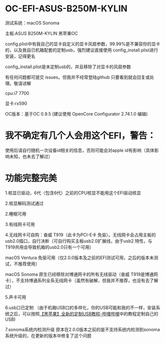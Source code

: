# OC-EFI-ASUS-B250M-KYLIN

测试系统：macOS Sonoma

主板:ASUS B250M-KYLIN 黑苹果OC

config.plist中有我自己的显卡自定义的显卡风扇参数，99.99%是不兼容你的显卡的，以及我自已机箱配套的定制usb，强烈建议直接使用 config_install.plist进行安装，记得更名

config_install.plist是未定制usb的，并且移除了对显卡的风扇参数

有任何问题都可提交 issues。但我并不经常登陆github 只要看到就会回复或处理。敬请谅解

cpu:i7 7700

显卡:rx590

OC版本：基于OC 0.9.5 (建议使用 OpenCore Configurator 2.74.1.0 编辑)

# 我不确定有几个人会用这个EFI，警告：
使用后请自行随机一次设备id相关的信息，否则可能会对apple id有影响（具体影响未知，也未去了解过）

# 功能完整完美

1.核显已驱动，6代（包含6代）之前的CPU核显不能用这个EFI驱动核显

2.核显解码测试通过

2.睡眠可用

3.有线网卡可用

4.无线网卡可自购：奋威 T919（此卡为PCI-E卡 免驱）。无线网卡会占用主板的usb2.0插口，自行决断（可自行购买主板usb2.0扩展线，由于usb2.特性，与T919共用会导致机箱的usb2.0只有一个可用）

macOS Ventura 免驱可用（仅2.0.0版本及之前的EFI测试可用，之后的版本未测试，不推荐使用）

macOS Sonoma 原生已经移除对博通网卡的所有无线驱动（奋威 T919是博通网卡），不支持博通系列全系无线网卡（虽然有破解，但我并不推荐，也没有去了解过）

5.声卡可用

6.usb口已定制
（由于机箱USB口的多样化，你的USB可能和我的不一样，安装系统之后，可以按照[【黑苹果】全新的定制USB教程-哔哩哔哩](https://b23.tv/Qlab1sC)中的教程定制自己的USB)

7.sonoma系统内检测升级
原本在2.0.0版本之前的是不支持系统内检测到sonoma系统升级的，在更新的版本中修复了这个问题


